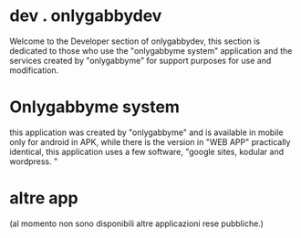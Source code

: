 # dev . onlygabbydev
Welcome to the Developer section of onlygabbydev, this section is dedicated to those who use the "onlygabbyme system" application and the services created by "onlygabbyme" for support purposes for use and modification.
# Onlygabbyme system
this application was created by "onlygabbyme" and is available in mobile only for android in APK, while there is the version in "WEB APP" practically identical, this application uses a few software, "google sites, kodular and wordpress. "
# altre app
(al momento non sono disponibili altre applicazioni rese pubbliche.)
